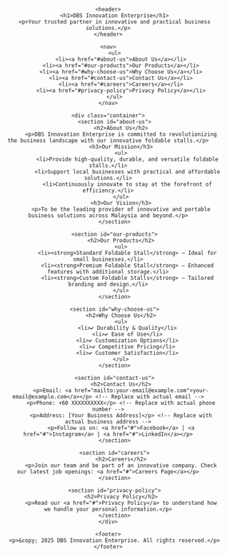 <!DOCTYPE html>
<html lang="en">
<head>
    <meta charset="UTF-8">
    <meta name="viewport" content="width=device-width, initial-scale=1.0">
    <title>DBS Innovation Enterprise</title>
    <link rel="stylesheet" href="styles.css"> <!-- External CSS for better organization -->
    <style>
        body {
            font-family: Arial, sans-serif;
            margin: 0;
            padding: 0;
            text-align: center;
        }
        header {
            background-color: #333;
            color: white;
            padding: 20px;
        }
        nav {
            position: fixed; /* Fixed navbar */
            top: 0;
            width: 100%;
            background-color: white;
            z-index: 10;
            padding: 10px 0;
            box-shadow: 0px 4px 6px rgba(0, 0, 0, 0.1);
        }
        nav ul {
            list-style: none;
            padding: 0;
            margin: 0;
            display: flex;
            justify-content: center;
            gap: 20px;
        }
        nav ul li {
            display: inline;
        }
        nav ul li a {
            text-decoration: none;
            color: black;
            font-weight: bold;
            padding: 10px;
            transition: color 0.3s ease-in-out; /* Smooth hover effect */
        }
        nav ul li a:hover {
            color: #007bff; /* Change color on hover */
        }
        .container {
            max-width: 800px;
            margin: 80px auto 20px auto; /* Added margin to avoid overlap with fixed nav */
            padding: 20px;
            background: #f9f9f9;
            border-radius: 10px;
            box-shadow: 0px 4px 6px rgba(0, 0, 0, 0.1);
        }
        section {
            padding: 40px 20px;
        }
        footer {
            text-align: center;
            padding: 20px;
            background-color: #333;
            color: white;
        }
    </style>
</head>
<body>

    <header>
        <h1>DBS Innovation Enterprise</h1>
        <p>Your trusted partner in innovative and practical business solutions.</p>
    </header>
    
    <nav>
        <ul>
            <li><a href="#about-us">About Us</a></li>
            <li><a href="#our-products">Our Products</a></li>
            <li><a href="#why-choose-us">Why Choose Us</a></li>
            <li><a href="#contact-us">Contact Us</a></li>
            <li><a href="#careers">Careers</a></li>
            <li><a href="#privacy-policy">Privacy Policy</a></li>
        </ul>
    </nav>
    
    <div class="container">
        <section id="about-us">
            <h2>About Us</h2>
            <p>DBS Innovation Enterprise is committed to revolutionizing the business landscape with our innovative foldable stalls.</p>
            <h3>Our Mission</h3>
            <ul>
                <li>Provide high-quality, durable, and versatile foldable stalls.</li>
                <li>Support local businesses with practical and affordable solutions.</li>
                <li>Continuously innovate to stay at the forefront of efficiency.</li>
            </ul>
            <h3>Our Vision</h3>
            <p>To be the leading provider of innovative and portable business solutions across Malaysia and beyond.</p>
        </section>
        
        <section id="our-products">
            <h2>Our Products</h2>
            <ul>
                <li><strong>Standard Foldable Stall</strong> – Ideal for small businesses.</li>
                <li><strong>Premium Foldable Stall</strong> – Enhanced features with additional storage.</li>
                <li><strong>Custom Foldable Stalls</strong> – Tailored branding and design.</li>
            </ul>
        </section>
        
        <section id="why-choose-us">
            <h2>Why Choose Us</h2>
            <ul>
                <li>✔ Durability & Quality</li>
                <li>✔ Ease of Use</li>
                <li>✔ Customization Options</li>
                <li>✔ Competitive Pricing</li>
                <li>✔ Customer Satisfaction</li>
            </ul>
        </section>
        
        <section id="contact-us">
            <h2>Contact Us</h2>
            <p>Email: <a href="mailto:your-email@example.com">your-email@example.com</a></p> <!-- Replace with actual email -->
            <p>Phone: +60 XXXXXXXXXX</p> <!-- Replace with actual phone number -->
            <p>Address: [Your Business Address]</p> <!-- Replace with actual business address -->
            <p>Follow us on: <a href="#">Facebook</a> | <a href="#">Instagram</a> | <a href="#">LinkedIn</a></p>
        </section>
        
        <section id="careers">
            <h2>Careers</h2>
            <p>Join our team and be part of an innovative company. Check our latest job openings: <a href="#">Careers Page</a></p>
        </section>
        
        <section id="privacy-policy">
            <h2>Privacy Policy</h2>
            <p>Read our <a href="#">Privacy Policy</a> to understand how we handle your personal information.</p>
        </section>
    </div>
    
    <footer>
        <p>&copy; 2025 DBS Innovation Enterprise. All rights reserved.</p>
    </footer>

</body>
</html>
